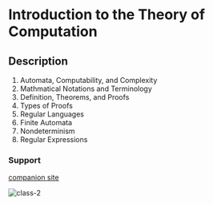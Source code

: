 # Introduction to the Theory of Computation

## Description

1. Automata, Computability, and Complexity
2. Mathmatical Notations and Terminology
3. Definition, Theorems, and Proofs
4. Types of Proofs
5. Regular Languages
6. Finite Automata
7. Nondeterminism
8. Regular Expressions

### Support
[companion site](http://www-db.stanford.edu/~ullman/ialc.html)

![class-2](https://user-images.githubusercontent.com/65584733/188205912-7f27d073-ee79-45c3-b8ff-c7acd94a56ec.jpeg)
